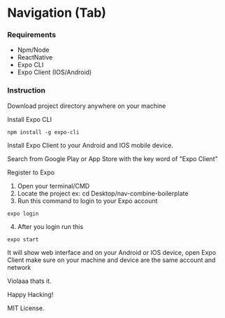 # Navigation (Tab)

### Requirements
* Npm/Node
* ReactNative
* Expo CLI
* Expo Client (IOS/Android)

### Instruction
<p>Download project directory anywhere on your machine</p> 

<p>Install Expo CLI</p>


```
npm install -g expo-cli
```

<p>Install Expo Client to your Android and IOS mobile device.</p>
<p>Search from Google Play or App Store with the key word of "Expo Client"</p>
<p>Register to Expo</p>

1. Open your terminal/CMD
2. Locate the project ex: cd Desktop/nav-combine-boilerplate 
3. Run this command to login to your Expo account
```
expo login
```
4. After you login run this
```
expo start
```

<p>It will show web interface and on your Android or IOS device, open Expo Client make sure on your machine and device are the same account and network</p>

<p>Violaaa thats it.</p>
<p>Happy Hacking!</p>
<p>MIT License.</p>